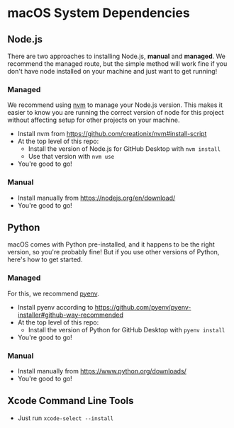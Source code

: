 # macOS System Dependencies

## Node.js

There are two approaches to installing Node.js, **manual** and **managed**. We recommend the managed route, but the simple method will work fine if you don't have node installed on your machine and just want to get running!

### Managed

We recommend using [nvm](https://github.com/creationix/nvm) to manage your Node.js version. This makes it easier to know you are running the correct version of node for this project without affecting setup for other projects on your machine.

- Install nvm from https://github.com/creationix/nvm#install-script
- At the top level of this repo:
  - Install the version of Node.js for GitHub Desktop with `nvm install`
  - Use that version with `nvm use`
- You're good to go!

### Manual

- Install manually from https://nodejs.org/en/download/
- You're good to go!

## Python

macOS comes with Python pre-installed, and it happens to be the right version, so you're probably fine! But if you use other versions of Python, here's how to get started.

### Managed

For this, we recommend [pyenv](https://github.com/pyenv/pyenv).

- Install pyenv according to https://github.com/pyenv/pyenv-installer#github-way-recommended
- At the top level of this repo:
  - Install the version of Python for GitHub Desktop with `pyenv install`
- You're good to go!

### Manual

- Install manually from https://www.python.org/downloads/
- You're good to go!

## Xcode Command Line Tools

- Just run `xcode-select --install`
